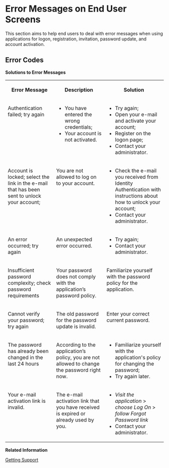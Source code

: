 <!-- loioce359da8129749d3a3a7dac1d272b55a -->

# Error Messages on End User Screens

This section aims to help end users to deal with error messages when using applications for logon, registration, invitation, password update, and account activation.



## Error Codes

**Solutions to Error Messages**


<table>
<tr>
<th valign="top">

Error Message



</th>
<th valign="top">

Description



</th>
<th valign="top">

Solution



</th>
</tr>
<tr>
<td valign="top">

Authentication failed; try again



</td>
<td valign="top">

-   You have entered the wrong credentials;
-   Your account is not activated.



</td>
<td valign="top">

-   Try again;
-   Open your e-mail and activate your account;
-   Register on the logon page;
-   Contact your administrator.



</td>
</tr>
<tr>
<td valign="top">

Account is locked; select the link in the e-mail that has been sent to unlock your account;



</td>
<td valign="top">

You are not allowed to log on to your account.



</td>
<td valign="top">

-   Check the e-mail you received from Identity Authentication with instructions about how to unlock your account;
-   Contact your administrator.



</td>
</tr>
<tr>
<td valign="top">

An error occurred; try again



</td>
<td valign="top">

An unexpected error occurred.



</td>
<td valign="top">

-   Try again;
-   Contact your administrator.



</td>
</tr>
<tr>
<td valign="top">

Insufficient password complexity; check password requirements



</td>
<td valign="top">

Your password does not comply with the application’s password policy.



</td>
<td valign="top">

Familiarize yourself with the password policy for the application.



</td>
</tr>
<tr>
<td valign="top">

Cannot verify your password; try again



</td>
<td valign="top">

The old password for the password update is invalid.



</td>
<td valign="top">

Enter your correct current password.



</td>
</tr>
<tr>
<td valign="top">

The password has already been changed in the last 24 hours



</td>
<td valign="top">

According to the application’s policy, you are not allowed to change the password right now.



</td>
<td valign="top">

-   Familiarize yourself with the application's policy for changing the password;
-   Try again later.



</td>
</tr>
<tr>
<td valign="top">

Your e-mail activation link is invalid.



</td>
<td valign="top">

The e-mail activation link that you have received is expired or already used by you.



</td>
<td valign="top">

-   *Visit the application* \> *choose Log On* \> *follow Forgot Password link*
-   Contact your administrator.



</td>
</tr>
</table>

**Related Information**  


[Getting Support](../getting-support-06818b2.md "This document is to help users, administrators, and developers deal with issues from Identity Authentication.")


